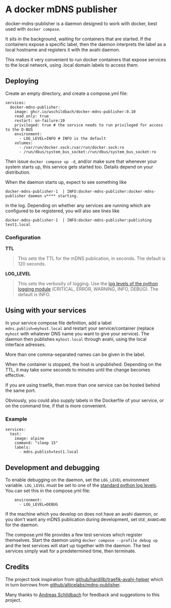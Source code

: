 # A docker mDNS publisher

docker-mdns-publisher is a daemon designed to work with docker, best used with `docker compose`.

It sits in the background, waiting for containers that are started. If the containers expose
a specific label, then the daemon interprets the label as a local hostname and registers it
with the avahi daemon.

This makes it very convenient to run docker containers that expose services to the local
network, using .local domain labels to access them.

## Deploying

Create an empty directory, and create a compose.yml file:

```
services:
  docker-mdns-publisher:
    image: ghcr.io/wschildbach/docker-mdns-publisher:0.10
    read_only: true
    restart: on-failure:10
    privileged: true # the service needs to run privileged for access to the D-BUS
    environment:
      - LOG_LEVEL=INFO # INFO is the default
    volumes:
      - /var/run/docker.sock:/var/run/docker.sock:ro
      - /run/dbus/system_bus_socket:/run/dbus/system_bus_socket:ro
```

Then issue `docker compose up -d`, and/or make sure that whenever your system starts up, this service gets started too.
Details depend on your distribution.

When the daemon starts up, expect to see something like
```
docker-mdns-publisher-1  | INFO:docker-mdns-publisher:docker-mdns-publisher daemon v**** starting.
```
in the log. Depending on whether any services are running which are configured to be registered, you will also see lines like
```
docker-mdns-publisher-1  | INFO:docker-mdns-publisher:publishing test1.local
```

### Configuration

**TTL**
 > This sets the TTL for the mDNS publication, in seconds. The default is 120 seconds.

**LOG_LEVEL**
> This sets the verbosity of logging. Use the [log levels of the python logging module](https://docs.python.org/3/library/logging.html#logging-levels)
(CRITICAL, ERROR, WARNING, INFO, DEBUG). The default is INFO.

## Using with your services

In your service compose file definition, add a label `mdns.publish=myhost.local` and restart your
service/container (replace `myhost` with whatever DNS name you want to give your service). The
daemon then publishes `myhost.local` through avahi, using the local interface adresses.

More than one comma-separated names can be given in the label.

When the container is stopped, the host is unpublished. Depending on the TTL, it may take some
seconds to minutes until the change becomes effective.

If you are using traefik, then more than one service can be hosted behind the same port.

Obviously, you could also supply labels in the Dockerfile of your service, or on the command line, if that is more convenient.

### Example

```
services:
  test:
    image: alpine
    command: "sleep 15"
    labels:
      - mdns.publish=test1.local
```

## Development and debugging

To enable debugging on the daemon, set the `LOG_LEVEL` environment variable.
`LOG_LEVEL` must be set to one of the [standard python log levels](https://docs.python.org/3/library/logging.html#logging-levels).
You can set this in the compose.yml file:

```
    environment:
      - LOG_LEVEL=DEBUG
```

If the machine which you develop on does not have an avahi daemon, or you don't want any mDNS publication during development,
set `USE_AVAHI=NO` for the daemon.

The compose.yml file provides a few test services which register themselves. Start the daemon using
`docker compose --profile debug up` and the test services will start up together with the daemon.
The test services simply wait for a predetermined time, then terminate.

## Credits
The project took inspiration from [github/hardillb/traefik-avahi-helper](https://github.com/hardillb/traefik-avahi-helper)
which in turn borrows from [github/alticelabs/mdns-publisher](https://github.com/alticelabs/mdns-publisher).

Many thanks to [Andreas Schildbach](https://github.com/schildbach) for feedback and suggestions to this project.
